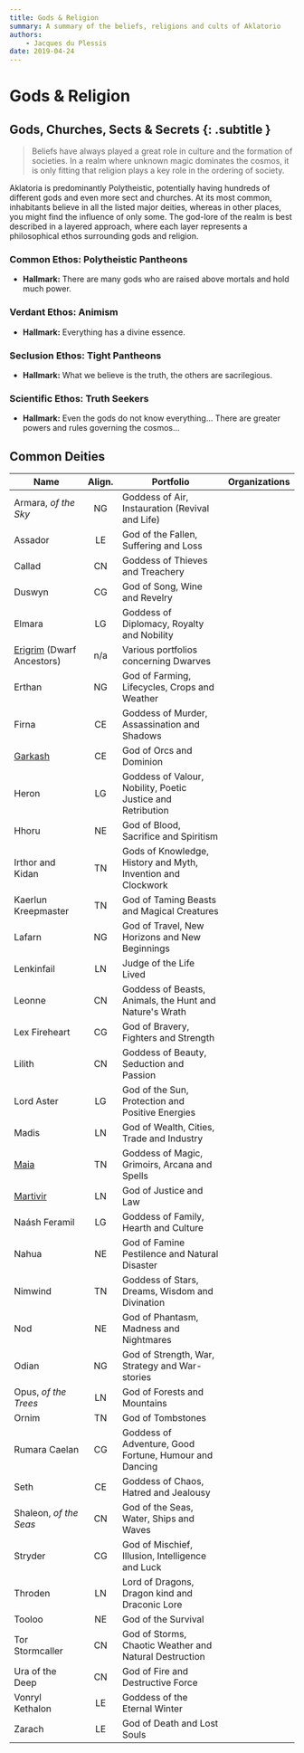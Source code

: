 ```yaml
---
title: Gods & Religion
summary: A summary of the beliefs, religions and cults of Aklatorio
authors:
    - Jacques du Plessis
date: 2019-04-24
---
```

# Gods & Religion
## Gods, Churches, Sects & Secrets {: .subtitle }
> Beliefs have always played a great role in culture and the formation of societies.  In a realm where unknown magic dominates the cosmos, it is only fitting that religion plays a key role in the ordering of society.

Aklatoria is predominantly Polytheistic, potentially having hundreds of different gods and even more sect and churches.  At its most common, inhabitants believe in all the listed major deities, whereas in other places, you might find the influence of only some.  The god-lore of the realm is best described in a layered approach, where each layer represents a philosophical ethos surrounding gods and religion.

### Common Ethos: Polytheistic Pantheons
- **Hallmark:** There are many gods who are raised above mortals and hold much power.

### Verdant Ethos: Animism
- **Hallmark:** Everything has a divine essence.

### Seclusion Ethos: Tight Pantheons
- **Hallmark:** What we believe is the truth, the others are sacrilegious.

### Scientific Ethos: Truth Seekers
- **Hallmark:** Even the gods do not know everything... There are greater powers and rules governing the cosmos...


## Common Deities
|Name|Align.|Portfolio|Organizations|
|-|:-:|---|---|
|Armara, _of the Sky_       |NG| Goddess of Air, Instauration (Revival and Life)| |
|Assador                    |LE| God of the Fallen, Suffering and Loss          | |
|Callad	                    |CN| Goddess of Thieves and Treachery               | |
|Duswyn	                    |CG| God of Song, Wine and Revelry                  | |
|Elmara	                    |LG| Goddess of Diplomacy, Royalty and Nobility     | |
|[Erigrim](/religion/deities/erigrim) (Dwarf Ancestors)  |n/a| Various portfolios concerning Dwarves         | |
|Erthan	                    |NG| God of Farming, Lifecycles, Crops and Weather  | |
|Firna                      |CE| Goddess of Murder, Assassination and Shadows   | |
|[Garkash](/religion/deities/garkash)|CE| God of Orcs and Dominion                       | |
|Heron	                    |LG| Goddess of Valour, Nobility, Poetic Justice and Retribution||
|Hhoru	                    |NE| God of Blood, Sacrifice and Spiritism||
|Irthor and Kidan	        |TN| Gods of Knowledge, History and Myth, Invention and Clockwork||
|Kaerlun Kreepmaster	    |TN| God of Taming Beasts and Magical Creatures||
|Lafarn	                    |NG| God of Travel, New Horizons and New Beginnings||
|Lenkinfail	                |LN| Judge of the Life Lived||
|Leonne	                    |CN| Goddess of Beasts, Animals, the Hunt and Nature's Wrath||
|Lex Fireheart	            |CG| God of Bravery, Fighters and Strength||
|Lilith	                    |CN| Goddess of Beauty, Seduction and Passion||
|Lord Aster	                |LG| God of the Sun, Protection and Positive Energies||
|Madis	                    |LN| God of Wealth, Cities, Trade and Industry||
|[Maia](/religion/deities/maia)     |TN| Goddess of Magic, Grimoirs, Arcana and Spells||
|[Martivir](/religion/deities/martivir)                   |LN| God of Justice and Law||
|Naásh Feramil	            |LG| Goddess of Family, Hearth and Culture||
|Nahua	                    |NE| God of Famine Pestilence and Natural Disaster||
|Nimwind	                |TN| Goddess of Stars, Dreams, Wisdom and Divination||
|Nod	                    |NE| God of Phantasm, Madness and Nightmares||
|Odian	                    |NG| God of Strength, War, Strategy and War-stories||
|Opus, _of the Trees_       |LN| God of Forests and Mountains||
|Ornim	                    |TN| God of Tombstones||
|Rumara Caelan              |CG| Goddess of Adventure, Good Fortune, Humour and Dancing||
|Seth	                    |CE| Goddess of Chaos, Hatred and Jealousy||
|Shaleon, _of the Seas_	    |CN| God of the Seas, Water, Ships and Waves||
|Stryder                    |CG| God of Mischief, Illusion, Intelligence and Luck||
|Throden	                |LN| Lord of Dragons, Dragon kind and Draconic Lore||
|Tooloo	                    |NE| God of the Survival||
|Tor Stormcaller	        |CN| God of Storms, Chaotic Weather and Natural Destruction||
|Ura of the Deep	        |CN| God of Fire and Destructive Force||
|Vonryl Kethalon	        |LE| Goddess of the Eternal Winter||
|Zarach	                    |LE| God of Death and Lost Souls||